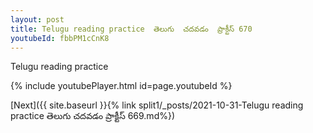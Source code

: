 ```yaml
---
layout: post
title: Telugu reading practice  తెలుగు  చదవడం  ప్రాక్టీస్ 670
youtubeId: fbbPM1cCnK8
---
```

 
 
Telugu reading practice
 
 
 
 
 


{% include youtubePlayer.html id=page.youtubeId %}
 
[Next]({{ site.baseurl }}{% link  split1/_posts/2021-10-31-Telugu reading practice  తెలుగు  చదవడం  ప్రాక్టీస్ 669.md%})
 
